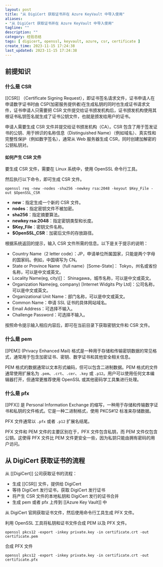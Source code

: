 ```yaml
---
layout: post
title: "从 DigiCert 获取证书并在 Azure KeyVault 中导入使用"
aliases:
- "从 DigiCert 获取证书并在 Azure KeyVault 中导入使用"
tagline: ""
description: ""
category: 经验总结
tags: [ digicert, openssl, keyvault, azure, csr, certificate ]
create_time: 2023-11-15 17:24:38
last_updated: 2023-11-15 17:24:38
---
```


## 前提知识

### 什么是 CSR

[[CSR]] （Certificate Signing Request），即证书签名请求文件，证书申请人在申请数字证书时由 CSP(加密服务提供者)在生成私钥的同时也生成证书请求文件，证书申请人只需要把 CSR 文件提交给证书颁发机构后，证书颁发机构使用其根证书私钥签名就生成了证书公钥文件，也就是颁发给用户的证书。

申请人需要生成 CSR 文件并提交给证书颁发机构（CA）。CSR 包含了用于签发证书的公钥、用于辨识的名称信息（Distinguished Name）（例如域名）、真实性和完整性保护（例如数字签名），通常从 Web 服务器生成 CSR，同时创建加解密的公钥私钥对。

#### 如何产生 CSR 文件

要生成 CSR 文件，需要在 Linux 系统中，使用 OpenSSL 命令行工具。

然后执行以下命令，即可生成 CSR 文件。

```
openssl req -new -nodes -sha256 -newkey rsa:2048 -keyout $Key_File -out $OpenSSL_CSR
```

- **new**：指定生成一个新的 CSR 文件。
- **nodes**：指定密钥文件不被加密。
- **sha256**：指定摘要算法。
- **newkey rsa:2048**：指定密钥类型和长度。
- **$Key_File**：密钥文件名称。
- **$OpenSSL_CSR**：加密后文件的存放路径。

根据系统返回的提示，输入 CSR 文件所需的信息。以下是关于提示的说明：

- Country Name（2 letter code）：JP，申请单位所属国家，只能是两个字母的国家码。例如，中国填写为 CN。
- State or Province Name（full name）[Some-State]： Tokyo，州名或省份名称，可以是中文或英文。
- Locality Name(eg, city)[]： Shinagawa，城市名称，可以是中文或英文。
- Organization Name(eg, company) [Internet Widgits Pty Ltd]：公司名称，可以是中文或英文。
- Organizational Unit Name：部门名称，可以是中文或英文。
- Common Name：申请 SSL 证书的具体网站域名。
- Email Address：可选择不输入。
- Challenge Password：可选择不输入。

按照命令提示输入相应内容后，即可在当前目录下获取密钥文件和 CSR 文件。

### 什么是 pem

[[PEM]] (Privacy Enhanced Mail) 格式是一种用于存储和传输密钥数据的常见格式，通常用于包含加密证书、密钥、数字证书和其他安全相关信息。

PEM 格式的数据通常以文本形式编码，但可以包含二进制数据。PEM 格式的文件通常使用扩展名为 `.pem`、`.crt`、`.cer`、`.key` 或 `.p12`。用户可以使用任何文本编辑器打开，但通常更推荐使用 OpenSSL 或其他密码学工具集进行处理。

### 什么是 pfx

[[PFX]] 是 Personal Information Exchange 的缩写，一种用于存储和传输数字证书和私钥的文件格式。它是一种二进制格式，使用 PKCS#12 标准来存储数据。

PFX 文件通常以 `.pfx` 或者 `.p12` 扩展名结尾。

PFX 文件和 PEM 文件的主要区别在于，PFX 文件包含私钥，而 PEM 文件仅包含公钥。这使得 PFX 文件比 PEM 文件更安全一些，因为私钥只能由拥有密码的用户访问。

## 从 DigiCert 获取证书的流程

从 [[DigiCert]] 公司获取证书的流程：

- 生成 [[CSR]] 文件，提供给 DigiCert
- 等待 DigiCert 发行证书，获取 DigiCert 发行证书
- 将产生 CSR 文件的本地私钥和 DigiCert 发行的证书合并
- 生成 pem 或者 pfx 上传到 [[Azure Key Vault]] 中

从 DigiCert 官网获取证书文件，然后使用命令行工具生成 PFX 文件。

利用 OpenSSL 工具将私钥和证书文件合成 PEM 以及 PFX 文件。

```
openssl pkcs12 -export -inkey private.key -in certificate.crt -out certificate.pem
```

合成 PFX 文件

```
openssl pkcs12 -export -inkey private.key -in certificate.crt -out certificate.pfx
```
